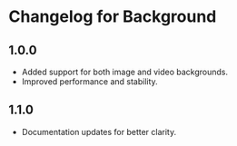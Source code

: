 # Changelog for Background
## 1.0.0

- Added support for both image and video backgrounds.
- Improved performance and stability.

## 1.1.0

- Documentation updates for better clarity.